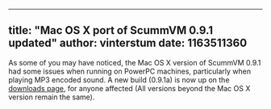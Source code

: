 
---
title: "Mac OS X port of ScummVM 0.9.1 updated"
author: vinterstum
date: 1163511360
---

As some of you may have noticed, the Mac OS X version of ScummVM 0.9.1 had some issues when running on PowerPC machines, particularly when playing MP3 encoded sound. A new build (0.9.1a) is now up on the [downloads page](/downloads/), for anyone affected (All versions beyond the Mac OS X version remain the same).
